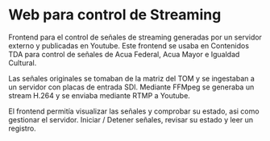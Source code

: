 # Web para control de Streaming

Frontend para el control de señales de streaming generadas por un servidor externo y publicadas en Youtube.
Este frontend se usaba en Contenidos TDA para control de señales de Acua Federal, Acua Mayor e Igualdad Cultural.

Las señales originales se tomaban de la matriz del TOM y se ingestaban a un servidor con placas de entrada SDI. Mediante FFMpeg se generaba un stream H.264 y se enviaba mediante RTMP a Youtube.

El frontend permitía visualizar las señales y comprobar su estado, asi como gestionar el servidor. Iniciar / Detener señales, revisar su estado y leer un registro.